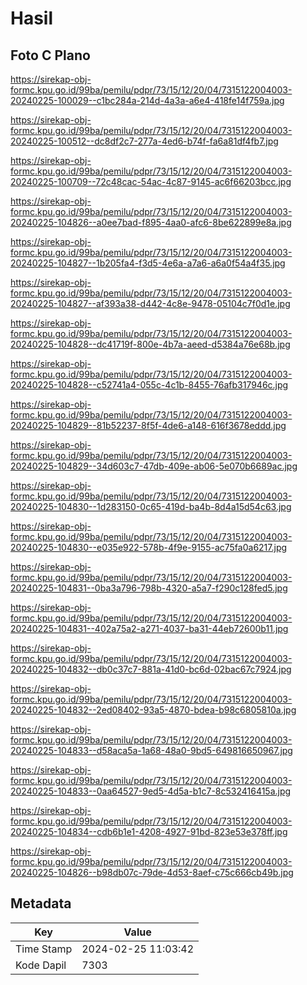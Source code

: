 # Hasil

## Foto C Plano

https://sirekap-obj-formc.kpu.go.id/99ba/pemilu/pdpr/73/15/12/20/04/7315122004003-20240225-100029--c1bc284a-214d-4a3a-a6e4-418fe14f759a.jpg

https://sirekap-obj-formc.kpu.go.id/99ba/pemilu/pdpr/73/15/12/20/04/7315122004003-20240225-100512--dc8df2c7-277a-4ed6-b74f-fa6a81df4fb7.jpg

https://sirekap-obj-formc.kpu.go.id/99ba/pemilu/pdpr/73/15/12/20/04/7315122004003-20240225-100709--72c48cac-54ac-4c87-9145-ac6f66203bcc.jpg

https://sirekap-obj-formc.kpu.go.id/99ba/pemilu/pdpr/73/15/12/20/04/7315122004003-20240225-104826--a0ee7bad-f895-4aa0-afc6-8be622899e8a.jpg

https://sirekap-obj-formc.kpu.go.id/99ba/pemilu/pdpr/73/15/12/20/04/7315122004003-20240225-104827--1b205fa4-f3d5-4e6a-a7a6-a6a0f54a4f35.jpg

https://sirekap-obj-formc.kpu.go.id/99ba/pemilu/pdpr/73/15/12/20/04/7315122004003-20240225-104827--af393a38-d442-4c8e-9478-05104c7f0d1e.jpg

https://sirekap-obj-formc.kpu.go.id/99ba/pemilu/pdpr/73/15/12/20/04/7315122004003-20240225-104828--dc41719f-800e-4b7a-aeed-d5384a76e68b.jpg

https://sirekap-obj-formc.kpu.go.id/99ba/pemilu/pdpr/73/15/12/20/04/7315122004003-20240225-104828--c52741a4-055c-4c1b-8455-76afb317946c.jpg

https://sirekap-obj-formc.kpu.go.id/99ba/pemilu/pdpr/73/15/12/20/04/7315122004003-20240225-104829--81b52237-8f5f-4de6-a148-616f3678eddd.jpg

https://sirekap-obj-formc.kpu.go.id/99ba/pemilu/pdpr/73/15/12/20/04/7315122004003-20240225-104829--34d603c7-47db-409e-ab06-5e070b6689ac.jpg

https://sirekap-obj-formc.kpu.go.id/99ba/pemilu/pdpr/73/15/12/20/04/7315122004003-20240225-104830--1d283150-0c65-419d-ba4b-8d4a15d54c63.jpg

https://sirekap-obj-formc.kpu.go.id/99ba/pemilu/pdpr/73/15/12/20/04/7315122004003-20240225-104830--e035e922-578b-4f9e-9155-ac75fa0a6217.jpg

https://sirekap-obj-formc.kpu.go.id/99ba/pemilu/pdpr/73/15/12/20/04/7315122004003-20240225-104831--0ba3a796-798b-4320-a5a7-f290c128fed5.jpg

https://sirekap-obj-formc.kpu.go.id/99ba/pemilu/pdpr/73/15/12/20/04/7315122004003-20240225-104831--402a75a2-a271-4037-ba31-44eb72600b11.jpg

https://sirekap-obj-formc.kpu.go.id/99ba/pemilu/pdpr/73/15/12/20/04/7315122004003-20240225-104832--db0c37c7-881a-41d0-bc6d-02bac67c7924.jpg

https://sirekap-obj-formc.kpu.go.id/99ba/pemilu/pdpr/73/15/12/20/04/7315122004003-20240225-104832--2ed08402-93a5-4870-bdea-b98c6805810a.jpg

https://sirekap-obj-formc.kpu.go.id/99ba/pemilu/pdpr/73/15/12/20/04/7315122004003-20240225-104833--d58aca5a-1a68-48a0-9bd5-649816650967.jpg

https://sirekap-obj-formc.kpu.go.id/99ba/pemilu/pdpr/73/15/12/20/04/7315122004003-20240225-104833--0aa64527-9ed5-4d5a-b1c7-8c532416415a.jpg

https://sirekap-obj-formc.kpu.go.id/99ba/pemilu/pdpr/73/15/12/20/04/7315122004003-20240225-104834--cdb6b1e1-4208-4927-91bd-823e53e378ff.jpg

https://sirekap-obj-formc.kpu.go.id/99ba/pemilu/pdpr/73/15/12/20/04/7315122004003-20240225-104826--b98db07c-79de-4d53-8aef-c75c666cb49b.jpg


## Metadata

| Key        | Value               |
| ---------- | ------------------- |
| Time Stamp | 2024-02-25 11:03:42 |
| Kode Dapil | 7303                |



